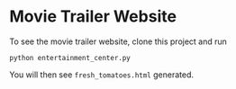 # Movie Trailer Website

To see the movie trailer website, clone this project and run
```
python entertainment_center.py
```

You will then see `fresh_tomatoes.html` generated.